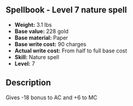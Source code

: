 ## Spellbook - Level 7 nature spell
- **Weight:** 3.1 lbs
- **Base value:** 228 gold
- **Base material:** Paper
- **Base write cost:** 90 charges
- **Actual write cost:** From half to full base cost
- **Skill:** Nature spell
- **Level:** 7
## Description
Gives -18 bonus to AC and +6 to MC
